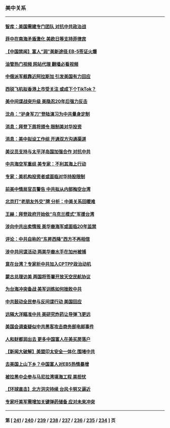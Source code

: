 ### 美中关系
---
#### [智库：美国需建专门团队 对抗中共政治战](../../pages/nf1412576/n14049455.md?08080045) 
#### [菲中在南海矛盾激化 美欧日等支持菲律宾](../../pages/nf1412576/n14049508.md?08080045) 
#### [【中国禁闻】富人“润”美新途径 EB-5签证火爆](../../pages/nf1412576/n14049408.md?08080045) 
#### [油管热门视频 网站代理 翻墙必看视频](http://138.2.39.72:81/youtube.html?epic-marker?08080045)
#### [中俄派军舰靠近阿拉斯加 引发美国有力回应](../../pages/nf1412576/n14049094.md?08080045) 
#### [西锐飞机拟香港上市受关注 或成下个TikTok？](../../pages/nf1412576/n14048216.md?08080045) 
#### [美中间谍战突升级 美隐忍20年后强力反击](../../pages/nf1412576/n14048742.md?08080045) 
#### [沈舟：“护身军刀”登陆演习为中共量身定制](../../pages/nf1412576/n14048668.md?08080045) 
#### [消息：拜登下周将颁令 限制美对华投资](../../pages/nf1412576/n14048428.md?08080045) 
#### [消息：美中拟设工作组 开通双方沟通渠道](../../pages/nf1412576/n14048427.md?08080045) 
#### [美议员支持与太平洋岛国加强合作 对抗中共](../../pages/nf1412576/n14048221.md?08080045) 
#### [中共海空军重组 美专家：不利其海上行动](../../pages/nf1412576/n14047543.md?08080045) 
#### [专家：美机构投资者或面临对华持股限制](../../pages/nf1412576/n14048180.md?08080045) 
#### [前美中情局官员警告 中共拟从内部掏空台湾](../../pages/nf1412576/n14048111.md?08080045) 
#### [北京打“老朋友外交”牌 分析：中美关系回暖难](../../pages/nf1412576/n14047734.md?08080045) 
#### [王赫：拜登政府开始依“乌克兰模式”军援台湾](../../pages/nf1412576/n14047729.md?08080045) 
#### [涉向中共出卖情报 美华裔海军或面临20年监禁](../../pages/nf1412576/n14047652.md?08080045) 
#### [评论：中共自称的“东昇西降”西方不再相信](../../pages/nf1412576/n14047540.md?08080045) 
#### [涉中共间谍活动 两美华裔水手在加州被捕](../../pages/nf1412576/n14047497.md?08080045) 
#### [意在台湾？专家析中共加入CPTPP政治动机](../../pages/nf1412576/n14046856.md?08080045) 
#### [蒙古总理访美 两国将签署开放天空民航协议](../../pages/nf1412576/n14046946.md?08080045) 
#### [为台海冲突备战 美军训练如何挫败中共](../../pages/nf1412576/n14046882.md?08080045) 
#### [中共鼓动全民参与反间谍行动 美国回应](../../pages/nf1412576/n14046801.md?08080045) 
#### [远隔大洋瞄准中共 美研究炸药让导弹飞更远](../../pages/nf1412576/n14046789.md?08080045) 
#### [美国会调查疑似中共黑客攻击商务部电邮事件](../../pages/nf1412576/n14046814.md?08080045) 
#### [人和财都润出去 更多中国富人在美买房落户](../../pages/nf1412576/n14046803.md?08080045) 
#### [【新闻大破解】美盟印太安全一体化 围堵中共](../../pages/nf1412576/n14046701.md?08080045) 
#### [去美国上山下乡？中国富人对EB5热情暴增](../../pages/nf1412576/n14046750.md?08080045) 
#### [被拉黑中企参与马尼拉湾填海工程 美担忧](../../pages/nf1412576/n14046646.md?08080045) 
#### [【环球直击】北方洪灾持续 台风卡努又逼近](../../pages/nf1412576/n14046037.md?08080045) 
#### [专家吁美军需增加关键弹药储备 应对未来冲突](../../pages/nf1412576/n14046424.md?08080045) 

---
#### 第 [ [241](./241.md?08080045) / [240](./240.md?08080045) / [239](./239.md?08080045) / [238](./238.md?08080045) / [237](./237.md?08080045) / [236](./236.md?08080045) / [235](./235.md?08080045) / [234](./234.md?08080045) ] 页
